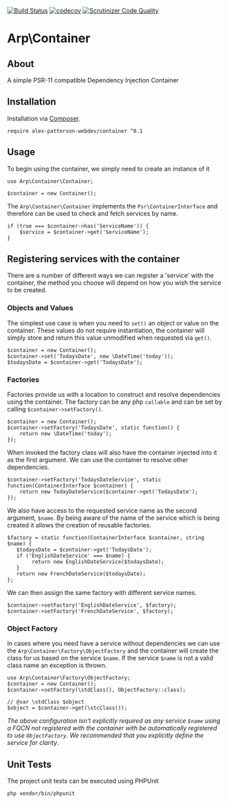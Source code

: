 [![Build Status](https://travis-ci.com/alex-patterson-webdev/container-array.svg?branch=master)](https://travis-ci.com/alex-patterson-webdev/container)
[![codecov](https://codecov.io/gh/alex-patterson-webdev/container-array/branch/master/graph/badge.svg)](https://codecov.io/gh/alex-patterson-webdev/container)
[![Scrutinizer Code Quality](https://scrutinizer-ci.com/g/alex-patterson-webdev/container-array/badges/quality-score.png?b=master)](https://scrutinizer-ci.com/g/alex-patterson-webdev/container/?branch=master)

# Arp\Container

## About

A simple PSR-11 compatible Dependency Injection Container
 
## Installation

Installation via [Composer](https://getcomposer.org).

    require alex-patterson-webdev/container ^0.1
 
## Usage

To begin using the container, we simply need to create an instance of it

    use Arp\Container\Container;
    
    $container = new Container();

The `Arp\Container\Container` implements the `Psr\ContainerInterface` and therefore can be used to check and fetch services by name.

    if (true === $container->has('ServiceName')) {
        $service = $container->get('ServiceName');
    }
    
## Registering services with the container

There are a number of different ways we can register a 'service' with the container, the method you choose will depend on how you wish the 
service to be created.

### Objects and Values

The simplest use case is when you need to `set()` an object or value on the container. These values do not require 
instantiation, the container will simply store and return this value unmodified when requested via `get()`.

    $container = new Container();
    $container->set('TodaysDate', new \DateTime('today'));
    $todaysDate = $container->get('TodaysDate');
       
### Factories

Factories provide us with a location to construct and resolve dependencies using the container. The factory can be any php `callable`
and can be set by calling `$container->setFactory()`.

    $container = new Container();
    $container->setFactory('TodaysDate', static function() {
        return new \DateTime('today');
    });
    
When invoked the factory class will also have the container injected into it as the first argument. We can use the container to
resolve other dependencies.

    $container->setFactory('TodaysDateService', static function(ContainerInterface $container) {
        return new TodayDateService($container->get('TodaysDate');
    });
    
We also have access to the requested service name as the second argument, `$name`. By being aware of the name of the service which
is being created it allows the creation of reusable factories.

    $factory = static function(ContainerInterface $container, string $name) {
       $todaysDate = $container->get('TodaysDate');
       if ('EnglishDateService' === $name) {
            return new EnglishDateService($todaysDate);
       }
       return new FrenchDateService($todaysDate);
    };
   
We can then assign the same factory with different service names.
   
    $container->setFactory('EnglishDateService', $factory);
    $container->setFactory('FrenchDateService', $factory);
    
### Object Factory

In cases where you need have a service without dependencies we can use the `Arp\Container\Factory\ObjectFactory` and the container will create the
 class for us based on the service `$name`. If the service `$name` is not a valid class name an exception is thrown.
 
    use Arp\Container\Factory\ObjectFactory;
    $container = new Container();
    $container->setFactory(\stdClass(), ObjectFactory::class);
    
    // @var \stdClass $object
    $object = $container->get(\stcClass());
    
_The above configuration isn't explicitly required as any service `$name` using a FQCN not registered with the container 
with be automatically registered to use `ObjectFactory`. We recommended that you explicitly 
define the service for clarity_.

## Unit Tests

The project unit tests can be executed using PHPUnit

    php vendor/bin/phpunit
    
    

